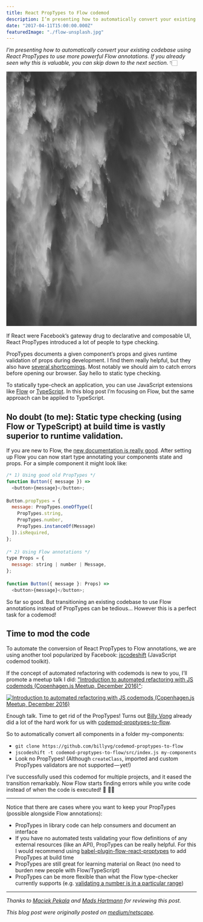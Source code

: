 ```yaml
---
title: React PropTypes to Flow codemod
description: I’m presenting how to automatically convert your existing codebase using React PropTypes to use more powerful Flow annotations.
date: "2017-04-11T15:00:00.000Z"
featuredImage: "./flow-unsplash.jpg"
---
```


_I’m presenting how to automatically convert your existing codebase using React PropTypes to use more powerful Flow annotations. If you already seen why this is valuable, you can skip down to the next section._ 👇🏻

![Eye candy, because you deserve it (unsplash.com/@thekorus)](./flow-unsplash.jpg)

If React were Facebook’s gateway drug to declarative and composable UI, React PropTypes introduced a lot of people to type checking.

PropTypes documents a given component’s props and gives runtime validation of props during development. I find them really helpful, but they also have [several shortcomings](http://technologyadvice.github.io/eradicate-runtime-errors-in-react-with-flow/). Most notably we should aim to catch errors before opening our browser. Say hello to static type checking.

To statically type-check an application, you can use JavaScript extensions like [Flow](https://flow.org/) or [TypeScript](https://www.typescriptlang.org/). In this blog post I’m focusing on Flow, but the same approach can be applied to TypeScript.

## No doubt (to me): Static type checking (using Flow or TypeScript) at build time is vastly superior to runtime validation.

If you are new to Flow, the [new documentation is really good](https://flow.org/). After setting up Flow you can now start type annotating your components state and props. For a simple component it might look like:

```javascript
/* 1) Using good old PropTypes */
function Button({ message }) =>
  <button>{message}</button>;

Button.propTypes = {
  message: PropTypes.oneOfType([
    PropTypes.string,
    PropTypes.number,
    PropTypes.instanceOf(Message)
  ]).isRequired,
};

/* 2) Using Flow annotations */
type Props = {
  message: string | number | Message,
};

function Button({ message }: Props) =>
  <button>{message}</button>;
```

So far so good. But transitioning an existing codebase to use Flow annotations instead of PropTypes can be tedious... However this is a perfect task for a codemod!

## Time to mod the code

To automate the conversion of React PropTypes to Flow annotations, we are using another tool popularized by Facebook: [jscodeshift](https://github.com/facebook/jscodeshift) (JavaScript codemod toolkit).

If the concept of automated refactoring with codemods is new to you, I’ll promote a meetup talk I did: ["Introduction to automated refactoring with JS codemods (Copenhagen.js Meetup, December 2016)"](https://www.youtube.com/watch?v=eMI0UBav8Q4):

[![Introduction to automated refactoring with JS codemods (Copenhagen.js Meetup, December 2016)](https://img.youtube.com/vi/eMI0UBav8Q4/0.jpg)](https://www.youtube.com/watch?v=eMI0UBav8Q4)



Enough talk. Time to get rid of the PropTypes! Turns out [Billy Vong](https://github.com/billyvg) already did a lot of the hard work for us with [codemod-proptypes-to-flow](https://github.com/billyvg/codemod-proptypes-to-flow).

So to automatically convert all components in a folder my-components:

- `git clone https://github.com/billyvg/codemod-proptypes-to-flow`
- `jscodeshift -t codemod-proptypes-to-flow/src/index.js my-components`
- Look no PropTypes! (Although `createClass`, imported and custom PropTypes validators are not supported — yet!)

I’ve successfully used this codemod for multiple projects, and it eased the transition remarkably. Now Flow starts finding errors while you write code instead of when the code is executed! 🍷 🙌🏻

---

Notice that there are cases where you want to keep your PropTypes (possible alongside Flow annotations):
- PropTypes in library code can help consumers and document an interface
- If you have no automated tests validating your flow definitions of any external resources (like an API), PropTypes can be really helpful. For this I would recommend using [babel-plugin-flow-react-proptypes](https://github.com/brigand/babel-plugin-flow-react-proptypes) to add PropTypes at build time
- PropTypes are still great for learning material on React (no need to burden new people with Flow/TypeScript)
- PropTypes can be more flexible than what the Flow type-checker currently supports (e.g. [validating a number is in a particular range](https://twitter.com/Daniel15/status/851232924225556480))

---

*Thanks to [Maciek Pekala](https://twitter.com/penzington) and [Mads Hartmann](https://twitter.com/Mads_Hartmann) for reviewing this post.*

*This blog post were originally posted on [medium/netscape](https://medium.com/netscape/react-proptypes-to-flow-codemod-9757f5ec5381).*
